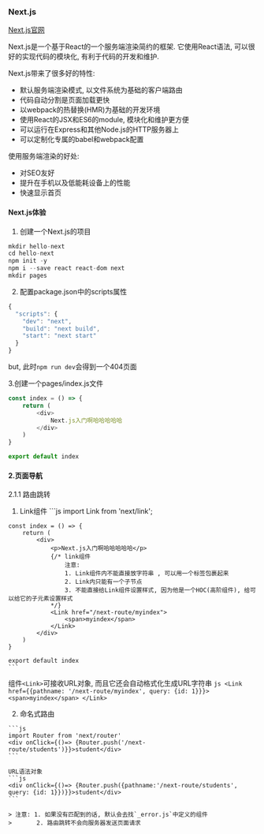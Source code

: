 ### Next.js

[Next.js官网](https://www.nextjs.cn/)

Next.js是一个基于React的一个服务端渲染简约的框架. 它使用React语法, 可以很好的实现代码的模块化, 有利于代码的开发和维护.

Next.js带来了很多好的特性: 
+ 默认服务端渲染模式, 以文件系统为基础的客户端路由
+ 代码自动分割是页面加载更快
+ 以webpack的热替换(HMR)为基础的开发环境
+ 使用React的JSX和ES6的module, 模块化和维护更方便
+ 可以运行在Express和其他Node.js的HTTP服务器上
+ 可以定制化专属的babel和webpack配置

使用服务端渲染的好处: 
+ 对SEO友好
+ 提升在手机以及低能耗设备上的性能
+ 快速显示首页


#### Next.js体验

1. 创建一个Next.js的项目
```js
mkdir hello-next
cd hello-next
npm init -y
npm i --save react react-dom next
mkdir pages
```

2. 配置package.json中的scripts属性
```js
{
  "scripts": {
    "dev": "next",
    "build": "next build",
    "start": "next start"
  }
}
```
but, 此时`npm run dev`会得到一个404页面

3.创建一个pages/index.js文件
```js
const index = () => {
    return (
        <div>
            Next.js入门啊哈哈哈哈哈
        </div>
    )
}

export default index
```


#### 2.页面导航

2.1.1 路由跳转

  1. Link组件
    ```js
    import Link from 'next/link';

    const index = () => {
        return (
            <div>
                <p>Next.js入门啊哈哈哈哈哈</p>
                {/* link组件
                    注意: 
                    1. Link组件内不能直接放字符串 , 可以用一个标签包裹起来
                    2. Link内只能有一个子节点
                    3. 不能直接给Link组件设置样式, 因为他是一个HOC(高阶组件), 给可以给它的子元素设置样式
                */}
                <Link href="/next-route/myindex">
                    <span>myindex</span>
                </Link>
            </div>
        )
    }

    export default index
    ```

  组件`<Link>`可接收URL对象, 而且它还会自动格式化生成URL字符串
    ```js
    <Link href={{pathname: '/next-route/myindex', query: {id: 1}}}>
        <span>myindex</span>
    </Link>
    ```
  
  
  2. 命名式路由
  
    ```js
    import Router from 'next/router'
    <div onClick={()=> {Router.push('/next-route/students')}}>student</div>
    ```
    
    URL语法对象
    ```js
    <div onClick={()=> {Router.push({pathname:'/next-route/students', query: {id: 1}})}}>student</div>
    ```

    > 注意: 1. 如果没有匹配到的话, 默认会去找`_error.js`中定义的组件 
    >       2. 路由跳转不会向服务器发送页面请求 





































